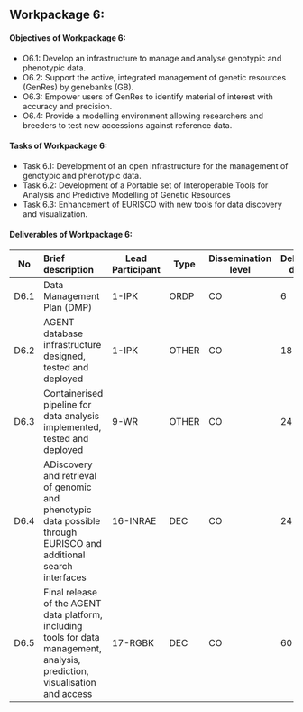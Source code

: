 ## Workpackage 6:
#### Objectives of Workpackage 6: 
- O6.1: Develop an infrastructure to manage and analyse genotypic and phenotypic data.
- O6.2: Support the active, integrated management of genetic resources (GenRes) by genebanks (GB).
- O6.3: Empower users of GenRes to identify material of interest with accuracy and precision.
- O6.4: Provide a modelling environment allowing researchers and breeders to test new accessions against reference data.

#### Tasks of Workpackage 6: 
- Task 6.1: Development of an open infrastructure for the management of genotypic and phenotypic data.
- Task 6.2: Development of a Portable set of Interoperable Tools for Analysis and Predictive Modelling of Genetic Resources
- Task 6.3: Enhancement of EURISCO with new tools for data discovery and visualization.

#### Deliverables of Workpackage 6: 
| No   | Brief description                                     |  Lead Participant |  Type |  Dissemination level | Delivery date |
|------|:-----------------------------------------------------|------------------|------|---------------------|--------------|
| D6.1 |Data Management Plan (DMP)                        | 1-IPK             | ORDP | CO | 6 |
| D6.2 | AGENT database infrastructure designed, tested and deployed               | 1-IPK  | OTHER | CO | 18 |
| D6.3 | Containerised pipeline for data analysis implemented, tested and deployed | 9-WR         | OTHER | CO | 24 |
| D6.4 | ADiscovery and retrieval of genomic and phenotypic data possible through EURISCO and additional search interfaces | 16-INRAE          | DEC | CO | 24 |
| D6.5 | Final release of the AGENT data platform, including tools for data management, analysis, prediction, <br />visualisation and access | 17-RGBK          | DEC | CO | 60 |
